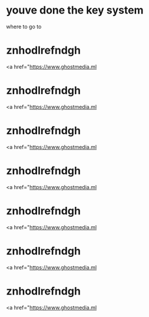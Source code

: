 # youve done the key system
where to go to


# znhodlrefndgh
<a href="https://www.ghostmedia.ml
# znhodlrefndgh
<a href="https://www.ghostmedia.ml
# znhodlrefndgh
<a href="https://www.ghostmedia.ml
# znhodlrefndgh
<a href="https://www.ghostmedia.ml
# znhodlrefndgh
<a href="https://www.ghostmedia.ml
# znhodlrefndgh
<a href="https://www.ghostmedia.ml
# znhodlrefndgh
<a href="https://www.ghostmedia.ml
